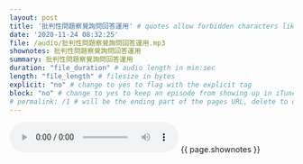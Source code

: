 ```yaml
---
layout: post
title: '批判性問題察覺詢問回答運用' # quotes allow forbidden characters like the colon
date: '2020-11-24 08:32:25'
file: /audio/批判性問題察覺詢問回答運用.mp3
shownotes: 批判性問題察覺詢問回答運用
summary: 批判性問題察覺詢問回答運用
duration: "file_duration" # audio length in min:sec
length: "file_length" # filesize in bytes
explicit: "no" # change to yes to flag with the explicit tag
block: "no" # change to yes to keep an episode from showing up in iTunes
# permalink: /1 # will be the ending part of the pages URL, delete to default to the title
---
```


<audio controls>
<source src="{{site.url}}{{site.baseurl}}{{ page.file }}" type="audio/x-mp3">
Your browser does not support the audio element.
</audio>
{{ page.shownotes }}
